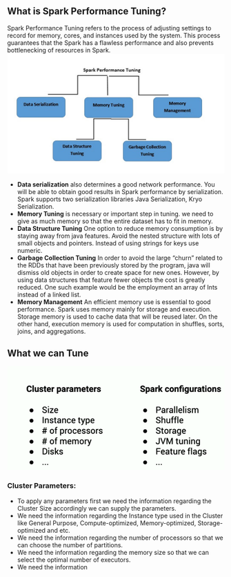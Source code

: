 ## What is Spark Performance Tuning?

Spark Performance Tuning refers to the process of adjusting settings to record for memory, cores, and instances used by the system. This process guarantees that the Spark has a flawless performance and also prevents bottlenecking of resources in Spark.
![Spark](https://github.com/gurditsingh/blog/blob/gh-pages/_screenshots/spark-tuning.jpg?raw=true)

 - **Data serialization** also determines a good network performance. You will be able to obtain good results in Spark performance by serialization. Spark supports two serialization libraries Java Serialization, Kryo Serialization.
 - **Memory Tuning** is necessary or important step in tuning. we need to give as much memory so that the entire dataset has to fit in memory.
 -  **Data Structure Tuning** One option to reduce memory consumption is by staying away from java features. Avoid the nested structure with lots of small objects and pointers. Instead of using strings for keys use numeric.
 -  **Garbage Collection Tuning** In order to avoid the large “churn” related to the RDDs that have been previously stored by the program, java will dismiss old objects in order to create space for new ones. However, by using data structures that feature fewer objects the cost is greatly reduced. One such example would be the employment an array of Ints instead of a linked list.
 -  **Memory Management** An efficient memory use is essential to good performance. Spark uses memory mainly for storage and execution. Storage memory is used to cache data that will be reused later. On the other hand, execution memory is used for computation in shuffles, sorts, joins, and aggregations.

## What we can Tune

![Spark](https://github.com/gurditsingh/blog/blob/gh-pages/_screenshots/spark-tuning2.png?raw=true)

### Cluster Parameters:

 - To apply any parameters first we need the information regarding the Cluster Size accordingly we can supply the parameters.
 - We need the information regarding the Instance type used in the Cluster like General Purpose, Compute-optimized, Memory-optimized, Storage-optimized and etc.
 - We need the information regarding the number of processors so that we can choose the number of partitions.
 - We need the information regarding the memory size so that we can select the optimal number of executors.
 - We need the information

<!--stackedit_data:
eyJoaXN0b3J5IjpbLTEwNTU4MTQ4MDcsLTE3NzY0MTUzNzQsMT
YwNjkzNjA5Nyw1ODQ3NzM4MzksMTQzNzI5MTY0NSwtMjA4ODc0
NjYxMiwzOTA4Mjc2OTcsLTY0MDY4ODc2NSw0NTQwOTgyOTAsLT
EyNDU2MTkxMTQsMTYyNzg1NDAxNywtMTc5NzcwMjY0OCwtMTY1
NDMwMDM1LDc4NjM4MzQ4NSwtNzMwMzYxMzI3LC0yMDMwNzAyOT
I2LDUzODg1Mjk4NiwyNzQ1NzEyMDcsMTA4MjkwMzYwOSwxNzAw
NTk5NTUwXX0=
-->